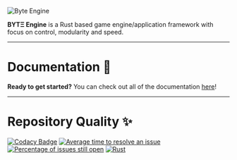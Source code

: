![Byte Engine](https://i.imgur.com/VRRaCOp.png)  

**BYTΞ Engine** is a Rust based game engine/application framework with focus on control, modularity and speed.

---

# Documentation :book:
**Ready to get started?** You can check out all of the documentation [here](https://byte-engine.0x44491229.dev/docs)!

---

# Repository Quality :sparkles:  

[![Codacy Badge](https://api.codacy.com/project/badge/Grade/5ed3417026d846cf994dd0f971111677)](https://www.codacy.com/gh/Game-Tek/Byte-Engine?utm_source=github.com&amp;utm_medium=referral&amp;utm_content=Game-Tek/Byte-Engine&amp;utm_campaign=Badge_Grade)
[![Average time to resolve an issue](http://isitmaintained.com/badge/resolution/Game-Tek/Game-Studio-Engine.svg)](http://isitmaintained.com/project/Game-Tek/Game-Studio-Engine "Average time to resolve an issue")
[![Percentage of issues still open](http://isitmaintained.com/badge/open/Game-Tek/Game-Studio-Engine.svg)](http://isitmaintained.com/project/Game-Tek/Game-Studio-Engine "Percentage of issues still open")
[![Rust](https://github.com/Game-Tek/Byte-Engine/actions/workflows/rust.yml/badge.svg)](https://github.com/Game-Tek/Byte-Engine/actions/workflows/rust.yml)